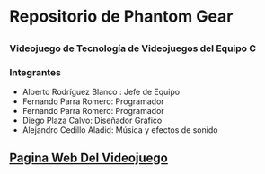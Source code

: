
# Repositorio de Phantom Gear
## 
### Videojuego de Tecnología de Videojuegos del Equipo C

### Integrantes
- Alberto Rodríguez Blanco : Jefe de Equipo
- Fernando Parra Romero: Programador
- Fernando Parra Romero: Programador
- Diego Plaza Calvo: Diseñador Gráfico 
- Alejandro Cedillo Aladid: Música y efectos de sonido
## [Pagina Web Del Videojuego](https://albrb9.github.io/Phanton-Gear-Web/)
